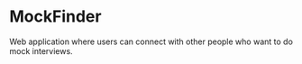 # MockFinder
Web application where users can connect with other people who want to do mock interviews.

